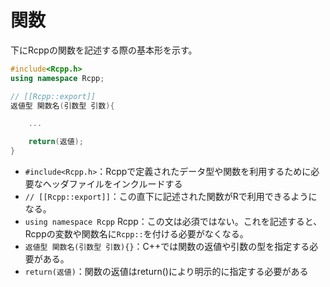 # 関数

下にRcppの関数を記述する際の基本形を示す。

```cpp
#include<Rcpp.h>
using namespace Rcpp;

// [[Rcpp::export]]
返値型 関数名(引数型 引数){

    ...

    return(返値);
}
```

* `#include<Rcpp.h>`：Rcppで定義されたデータ型や関数を利用するために必要なヘッダファイルをインクルードする
* `// [[Rcpp::export]]`：この直下に記述された関数がRで利用できるようになる。
* `using namespace Rcpp` Rcpp：この文は必須ではない。これを記述すると、Rcppの変数や関数名に`Rcpp::`を付ける必要がなくなる。
* `返値型 関数名(引数型 引数){}`：C++では関数の返値や引数の型を指定する必要がある。
* `return(返値)`：関数の返値はreturn()により明示的に指定する必要がある
